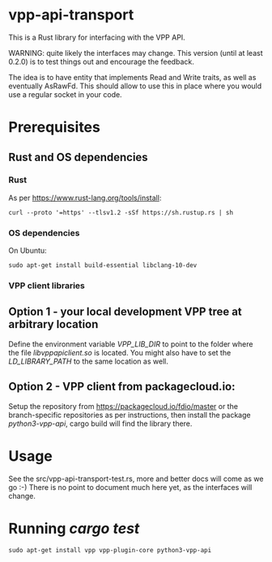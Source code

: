 # vpp-api-transport

This is a Rust library for interfacing with the VPP API. 

WARNING: quite likely the interfaces may change. This version
(until at least 0.2.0) is to test things out and encourage the feedback.

The idea is to have entity that implements Read and Write traits,
as well as eventually AsRawFd. This should allow to use this
in place where you would use a regular socket in your code.

# Prerequisites

## Rust and OS dependencies

### Rust

As per https://www.rust-lang.org/tools/install:

```
curl --proto '=https' --tlsv1.2 -sSf https://sh.rustup.rs | sh
```

### OS dependencies

On Ubuntu:

```
sudo apt-get install build-essential libclang-10-dev
```

### VPP client libraries

## Option 1 - your local development VPP tree at arbitrary location

Define the environment variable *VPP_LIB_DIR* to point to the folder where
the file *libvppapiclient.so* is located. You might also have to set the
*LD_LIBRARY_PATH* to the same location as well.


## Option 2 - VPP client from packagecloud.io:

Setup the repository from https://packagecloud.io/fdio/master or the
branch-specific repositories as per instructions, then install
the package *python3-vpp-api*, cargo build will find the library there.

# Usage

See the src/vpp-api-transport-test.rs, more and better docs will
come as we go :-) There is no point to document much here yet,
as the interfaces will change.

# Running *cargo test*

```
sudo apt-get install vpp vpp-plugin-core python3-vpp-api
```


